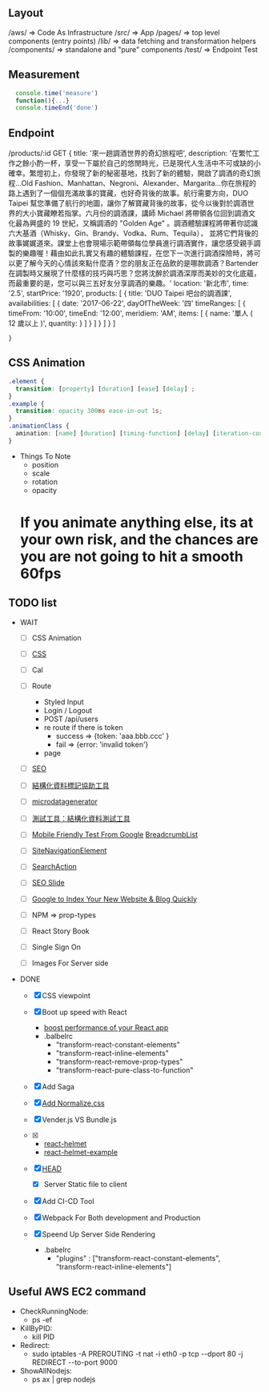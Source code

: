 ## Layout
  /aws/             => Code As Infrastructure
  /src/             => App
      /pages/       => top level components (entry points)
      /lib/         => data fetching and transformation helpers
      /components/  => standalone and "pure" components
  /test/            => Endpoint Test    

## Measurement
```javascript
  console.time('measure')
  function(){...}
  console.timeEnd('done')
```

## Endpoint
  /products/:id
    GET
    {
      title: '來一趟調酒世界的奇幻旅程吧',
      description: '在繁忙工作之餘小酌一杯，享受一下屬於自己的悠閒時光，已是現代人生活中不可或缺的小確幸。繁燈初上，你發現了新的秘密基地，找到了新的體驗，開啟了調酒的奇幻旅程…Old Fashion、Manhattan、Negroni、Alexander、Margarita…你在旅程的路上遇到了一個個充滿故事的寶藏，也好奇背後的故事。航行需要方向，DUO Taipei 幫您準備了航行的地圖，讓你了解寶藏背後的故事，從今以後對於調酒世界的大小寶藏瞭若指掌。六月份的調酒課，講師 Michael 將帶領各位回到調酒文化最為興盛的 19 世紀，又稱調酒的 "Golden Age" 。調酒體驗課程將帶著你認識六大基酒（Whisky、Gin、Brandy、Vodka、Rum、Tequila）， 並將它們背後的故事娓娓道來。課堂上也會現場示範帶領每位學員進行調酒實作，讓您感受親手調製的樂趣喔！藉由如此扎實又有趣的體驗課程，在您下一次進行調酒探險時，將可以更了解今天的心情該來點什麼酒？您的朋友正在品飲的是哪款調酒？Bartender 在調製時又展現了什麼樣的技巧與巧思？您將沈醉於調酒深厚而美妙的文化底蘊，而最重要的是，您可以與三五好友分享調酒的樂趣。'
      location: '新北市',
      time:  '2.5',
      startPrice: '1920',
      products: [
        {
          title: 'DUO Taipei 吧台的調酒課',
          availabilities: [
            {
              date: '2017-06-22',
              dayOfTheWeek: '四'
              timeRanges: [
                {
                  timeFrom: '10:00',
                  timeEnd: '12:00',
                  meridiem: 'AM',
                  items: [
                    {
                      name: '單人 ( 12 歲以上 )',
                      quantity:
                    }
                  ]
                }
              ]
            }
          ]
        }
      ]



    }


## CSS Animation

```css
.element {
  transition: [property] [duration] [ease] [delay] ;
}
.example {
  transition: opacity 300ms ease-in-out 1s;
}
.animationClass {
  amination: [name] [duration] [timing-function] [delay] [iteration-count] [direction] [fill-mode] [play-state];
}
```

- Things To Note
  - position
  - scale
  - rotation
  - opacity
  # If you animate anything else, its at your own risk, and the chances are you are not going to hit a smooth 60fps


## TODO list
  - WAIT

    - [ ] CSS Animation
    - [ ] [CSS](https://kknews.cc/tech/lzvr55e.html)
    - [ ] Cal
    - [ ] Route
      - Styled Input
      - Login / Logout
      - POST /api/users
      - re route if there is token
        - success => {token: 'aaa.bbb.ccc' }
        - fail    => {error: 'invalid token'}
      - page
    - [ ] [SEO](http://schema.org/)
    - [ ] [結構化資料標記協助工具](https://www.google.com/webmasters/markup-helper/u/0/)
    - [ ] [microdatagenerator](http://www.microdatagenerator.com/get-started/)
    - [ ] [測試工具：結構化資料測試工具](https://search.google.com/structured-data/testing-tool/u/0/)
    - [ ] [Mobile Friendly Test From Google](https://search.google.com/test/mobile-friendly) [BreadcrumbList](https://developers.google.com/search/docs/guides/enhance-site#enable-breadcrumbs)
    - [ ] [SiteNavigationElement](https://schema.org/SiteNavigationElement)
    - [ ] [SearchAction](https://schema.org/SearchAction)
    - [ ] [SEO Slide](https://drive.google.com/file/d/0B8AejH5fMRCJR284bTZObi10aFk/view)
    - [ ] [Google to Index Your New Website & Blog Quickly](https://blog.kissmetrics.com/get-google-to-index/)


    - [ ] NPM => prop-types
    - [ ] React Story Book
    - [ ] Single Sign On
    - [ ] Images For Server side

  - DONE
    - [X] CSS viewpoint
    - [X] Boot up speed with React
      - [boost performance of your React app](https://www.youtube.com/watch?v=7lbhI80e-LA)
      - .balbelrc
        - "transform-react-constant-elements"
        - "transform-react-inline-elements"
        - "transform-react-remove-prop-types"
        - "transform-react-pure-class-to-function"
    - [X] Add Saga
    - [X] [Add Normalize.css](https://necolas.github.io/normalize.css/)
    - [X] Vender.js VS Bundle.js
    - [X]
      - [react-helmet](https://github.com/nfl/react-helmet)
      - [react-helmet-example](https://github.com/mattdennewitz/react-helmet-example/blob/master/components/About.js)

    - [X] [HEAD](https://github.com/nfl/react-helmet)
      - [X] Server Static file to client
    - [X] Add CI-CD Tool
    - [X] Webpack For Both development and Production
    - [X] Speend Up Server Side Rendering
      - .babelrc
        - "plugins" : ["transform-react-constant-elements", "transform-react-inline-elements"]

## Useful AWS EC2 command
  - CheckRunningNode:
    - ps -ef
  - KillByPID:
    - kill PID
  - Redirect:
    - sudo iptables -A PREROUTING -t nat -i eth0 -p tcp --dport 80 -j REDIRECT --to-port 9000
  - ShowAllNodejs:
    - ps ax | grep nodejs
